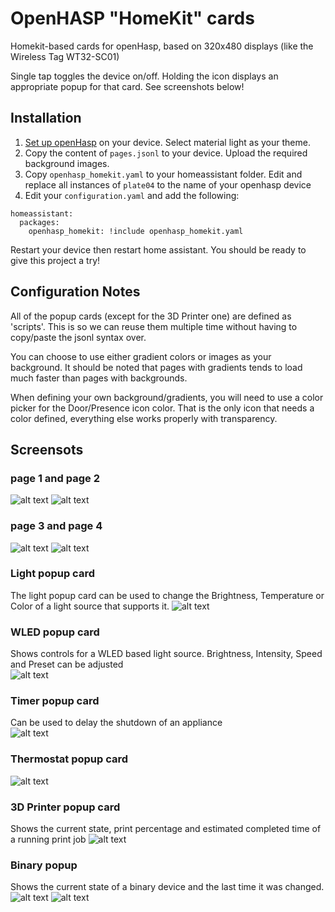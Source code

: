 # OpenHASP "HomeKit" cards

Homekit-based cards for openHasp, based on 320x480 displays (like the Wireless Tag WT32-SC01)

Single tap toggles the device on/off. Holding the icon displays an appropriate popup for that card. See screenshots below!

## Installation

1. [Set up openHasp](https://www.openhasp.com/0.6.3/getting-started/) on your device. Select material light as your theme.
2. Copy the content of `pages.jsonl` to your device. Upload the required background images.
3. Copy `openhasp_homekit.yaml` to your homeassistant folder. Edit and replace all instances of `plate04` to the name of your openhasp device
4. Edit your `configuration.yaml` and add the following:

```
homeassistant:
  packages:
    openhasp_homekit: !include openhasp_homekit.yaml
```

Restart your device then restart home assistant. You should be ready to give this project a try!


## Configuration Notes

All of the popup cards (except for the 3D Printer one) are defined as 'scripts'. This is so we can reuse them multiple time without having to copy/paste the jsonl syntax over.

You can choose to use either gradient colors or images as your background. It should be noted that pages with gradients tends to load much faster than pages with backgrounds.

When defining your own background/gradients, you will need to use a color picker for the Door/Presence icon color. That is the only icon that needs a color defined, everything else works properly with transparency.





## Screensots

### page 1 and page 2
![alt text](assets/page1_bg.jpg)  ![alt text](assets/page2_bg.jpg)

### page 3 and page 4
![alt text](assets/page3_bg.jpg)  ![alt text](assets/page4_bg.jpg)


### Light popup card
The light popup card can be used to change the Brightness, Temperature or Color of a light source that supports it.
![alt text](assets/light_popup.png) 

### WLED popup card
Shows controls for a WLED based light source. Brightness, Intensity, Speed and Preset can be adjusted  
![alt text](assets/wled_popup.png) 

### Timer popup card
Can be used to delay the shutdown of an appliance                
![alt text](assets/timer_popup.png) 

### Thermostat popup card
![alt text](assets/thermostat_popup.png) 

### 3D Printer popup card
Shows the current state, print percentage and estimated completed time of a running print job
![alt text](assets/3dprinter_popup.png) 

### Binary popup
Shows the current state of a binary device and the last time it was changed.
![alt text](assets/binary_popup.png) ![alt text](assets/binary_popup2.png) 

